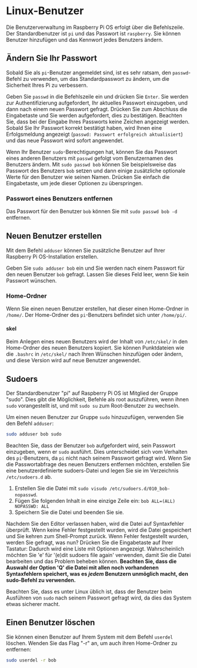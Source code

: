 # Linux-Benutzer

Die Benutzerverwaltung im Raspberry Pi OS erfolgt über die Befehlszeile. Der Standardbenutzer ist `pi` und das Passwort ist `raspberry`. Sie können Benutzer hinzufügen und das Kennwort jedes Benutzers ändern.

## Ändern Sie Ihr Passwort

Sobald Sie als `pi`-Benutzer angemeldet sind, ist es sehr ratsam, den `passwd`-Befehl zu verwenden, um das Standardpasswort zu ändern, um die Sicherheit Ihres Pi zu verbessern.

Geben Sie `passwd` in die Befehlszeile ein und drücken Sie `Enter`. Sie werden zur Authentifizierung aufgefordert, Ihr aktuelles Passwort einzugeben, und dann nach einem neuen Passwort gefragt. Drücken Sie zum Abschluss die Eingabetaste und Sie werden aufgefordert, dies zu bestätigen. Beachten Sie, dass bei der Eingabe Ihres Passworts keine Zeichen angezeigt werden. Sobald Sie Ihr Passwort korrekt bestätigt haben, wird Ihnen eine Erfolgsmeldung angezeigt (`passwd: Passwort erfolgreich aktualisiert`) und das neue Passwort wird sofort angewendet.

Wenn Ihr Benutzer `sudo`-Berechtigungen hat, können Sie das Passwort eines anderen Benutzers mit `passwd` gefolgt vom Benutzernamen des Benutzers ändern. Mit `sudo passwd bob` können Sie beispielsweise das Passwort des Benutzers `bob` setzen und dann einige zusätzliche optionale Werte für den Benutzer wie seinen Namen. Drücken Sie einfach die Eingabetaste, um jede dieser Optionen zu überspringen.

### Passwort eines Benutzers entfernen

Das Passwort für den Benutzer `bob` können Sie mit `sudo passwd bob -d` entfernen.

## Neuen Benutzer erstellen

Mit dem Befehl `adduser` können Sie zusätzliche Benutzer auf Ihrer Raspberry Pi OS-Installation erstellen.

Geben Sie `sudo adduser bob` ein und Sie werden nach einem Passwort für den neuen Benutzer `bob` gefragt. Lassen Sie dieses Feld leer, wenn Sie kein Passwort wünschen.

### Home-Ordner

Wenn Sie einen neuen Benutzer erstellen, hat dieser einen Home-Ordner in `/home/`. Der Home-Ordner des `pi`-Benutzers befindet sich unter `/home/pi/`.

#### skel

Beim Anlegen eines neuen Benutzers wird der Inhalt von `/etc/skel/` in den Home-Ordner des neuen Benutzers kopiert. Sie können Punktdateien wie die `.bashrc` in `/etc/skel/` nach Ihren Wünschen hinzufügen oder ändern, und diese Version wird auf neue Benutzer angewendet.

## Sudoers

Der Standardbenutzer "pi" auf Raspberry Pi OS ist Mitglied der Gruppe "sudo". Dies gibt die Möglichkeit, Befehle als root auszuführen, wenn ihnen `sudo` vorangestellt ist, und mit `sudo su` zum Root-Benutzer zu wechseln.

Um einen neuen Benutzer zur Gruppe `sudo` hinzuzufügen, verwenden Sie den Befehl `adduser`:

```bash
sudo adduser bob sudo
```

Beachten Sie, dass der Benutzer `bob` aufgefordert wird, sein Passwort einzugeben, wenn er `sudo` ausführt. Dies unterscheidet sich vom Verhalten des `pi`-Benutzers, da `pi` nicht nach seinem Passwort gefragt wird. Wenn Sie die Passwortabfrage des neuen Benutzers entfernen möchten, erstellen Sie eine benutzerdefinierte sudoers-Datei und legen Sie sie im Verzeichnis `/etc/sudoers.d` ab.

1. Erstellen Sie die Datei mit `sudo visudo /etc/sudoers.d/010_bob-nopasswd`.
1. Fügen Sie folgenden Inhalt in eine einzige Zeile ein: `bob ALL=(ALL) NOPASSWD: ALL`
1. Speichern Sie die Datei und beenden Sie sie.

Nachdem Sie den Editor verlassen haben, wird die Datei auf Syntaxfehler überprüft. Wenn keine Fehler festgestellt wurden, wird die Datei gespeichert und Sie kehren zum Shell-Prompt zurück. Wenn Fehler festgestellt wurden, werden Sie gefragt, was nun? Drücken Sie die Eingabetaste auf Ihrer Tastatur: Dadurch wird eine Liste mit Optionen angezeigt. Wahrscheinlich möchten Sie 'e' für '(e)dit sudoers file again' verwenden, damit Sie die Datei bearbeiten und das Problem beheben können. **Beachten Sie, dass die Auswahl der Option 'Q' die Datei mit allen noch vorhandenen Syntaxfehlern speichert, was es _jedem_ Benutzern unmöglich macht, den sudo-Befehl zu verwenden.**

Beachten Sie, dass es unter Linux üblich ist, dass der Benutzer beim Ausführen von `sudo` nach seinem Passwort gefragt wird, da dies das System etwas sicherer macht.

## Einen Benutzer löschen

Sie können einen Benutzer auf Ihrem System mit dem Befehl `userdel` löschen. Wenden Sie das Flag "-r" an, um auch ihren Home-Ordner zu entfernen:

```bash
sudo userdel -r bob
```